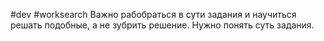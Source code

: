 #dev #worksearch 
Важно рабобраться в сути задания и научиться решать подобные, а не зубрить решение. Нужно понять суть задания. 